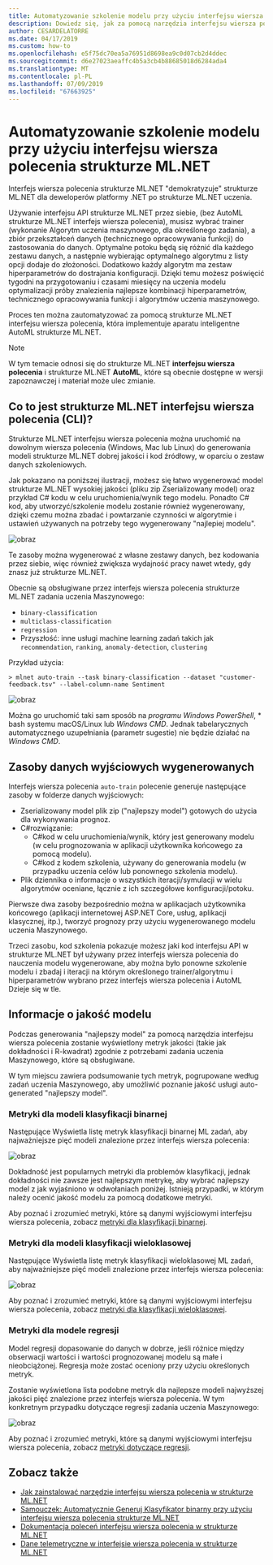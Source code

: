```yaml
---
title: Automatyzowanie szkolenie modelu przy użyciu interfejsu wiersza polecenia strukturze ML.NET
description: Dowiedz się, jak za pomocą narzędzia interfejsu wiersza polecenia w strukturze ML.NET automatycznie szkolenie najlepszy model z wiersza polecenia.
author: CESARDELATORRE
ms.date: 04/17/2019
ms.custom: how-to
ms.openlocfilehash: e5f75dc70ea5a76951d8698ea9c0d07cb2d4ddec
ms.sourcegitcommit: d6e27023aeaffc4b5a3cb4b88685018d6284ada4
ms.translationtype: MT
ms.contentlocale: pl-PL
ms.lasthandoff: 07/09/2019
ms.locfileid: "67663925"
---
```

# <a name="automate-model-training-with-the-mlnet-cli"></a>Automatyzowanie szkolenie modelu przy użyciu interfejsu wiersza polecenia strukturze ML.NET

Interfejs wiersza polecenia strukturze ML.NET "demokratyzuje" strukturze ML.NET dla deweloperów platformy .NET po strukturze ML.NET uczenia.

Używanie interfejsu API strukturze ML.NET przez siebie, (bez AutoML strukturze ML.NET interfejs wiersza polecenia), musisz wybrać trainer (wykonanie Algorytm uczenia maszynowego, dla określonego zadania), a zbiór przekształceń danych (technicznego opracowywania funkcji) do zastosowania do danych. Optymalne potoku będą się różnić dla każdego zestawu danych, a następnie wybierając optymalnego algorytmu z listy opcji dodaje do złożoności. Dodatkowo każdy algorytm ma zestaw hiperparametrów do dostrajania konfiguracji. Dzięki temu możesz poświęcić tygodni na przygotowaniu i czasami miesięcy na uczenia modelu optymalizacji próby znalezienia najlepsze kombinacji hiperparametrów, technicznego opracowywania funkcji i algorytmów uczenia maszynowego.

Proces ten można zautomatyzować za pomocą strukturze ML.NET interfejsu wiersza polecenia, która implementuje aparatu inteligentne AutoML strukturze ML.NET.

> [!NOTE]
> W tym temacie odnosi się do strukturze ML.NET **interfejsu wiersza polecenia** i strukturze ML.NET **AutoML**, które są obecnie dostępne w wersji zapoznawczej i materiał może ulec zmianie.

## <a name="what-is-the-mlnet-command-line-interface-cli"></a>Co to jest strukturze ML.NET interfejsu wiersza polecenia (CLI)?

Strukturze ML.NET interfejsu wiersza polecenia można uruchomić na dowolnym wiersza polecenia (Windows, Mac lub Linux) do generowania modeli strukturze ML.NET dobrej jakości i kod źródłowy, w oparciu o zestaw danych szkoleniowych.

Jak pokazano na poniższej ilustracji, możesz się łatwo wygenerować model strukturze ML.NET wysokiej jakości (pliku zip Zserializowany model) oraz przykład C# kodu w celu uruchomienia/wynik tego modelu. Ponadto C# kod, aby utworzyć/szkolenie modelu zostanie również wygenerowany, dzięki czemu można zbadać i powtarzanie czynności w algorytmie i ustawień używanych na potrzeby tego wygenerowany "najlepiej modelu".

![obraz](media/automate-training-with-cli/cli-high-level-process.png "aparatu AutoML pracującym w strukturze ML.NET interfejsu wiersza polecenia")

Te zasoby można wygenerować z własne zestawy danych, bez kodowania przez siebie, więc również zwiększa wydajność pracy nawet wtedy, gdy znasz już strukturze ML.NET.

Obecnie są obsługiwane przez interfejs wiersza polecenia strukturze ML.NET zadania uczenia Maszynowego:

- `binary-classification`
- `multiclass-classification`
- `regression`
- Przyszłość: inne usługi machine learning zadań takich jak `recommendation`, `ranking`, `anomaly-detection`, `clustering`

Przykład użycia:

```console
> mlnet auto-train --task binary-classification --dataset "customer-feedback.tsv" --label-column-name Sentiment
```

![obraz](media/automate-training-with-cli/cli-model-generation.gif)

Można go uruchomić taki sam sposób na *programu Windows PowerShell*, * bash systemu macOS/Linux lub *Windows CMD*. Jednak tabelarycznych automatycznego uzupełniania (parametr sugestie) nie będzie działać na *Windows CMD*.

## <a name="output-assets-generated"></a>Zasoby danych wyjściowych wygenerowanych

Interfejs wiersza polecenia `auto-train` polecenie generuje następujące zasoby w folderze danych wyjściowych:

- Zserializowany model plik zip ("najlepszy model") gotowych do użycia dla wykonywania prognoz.
- C#rozwiązanie:
  - C#kod w celu uruchomienia/wynik, który jest generowany modelu (w celu prognozowania w aplikacji użytkownika końcowego za pomocą modelu).
  - C#kod z kodem szkolenia, używany do generowania modelu (w przypadku uczenia celów lub ponownego szkolenia modelu).
- Plik dziennika o informacje o wszystkich iteracji/symulacji w wielu algorytmów oceniane, łącznie z ich szczegółowe konfiguracji/potoku.

Pierwsze dwa zasoby bezpośrednio można w aplikacjach użytkownika końcowego (aplikacji internetowej ASP.NET Core, usług, aplikacji klasycznej, itp.), tworzyć prognozy przy użyciu wygenerowanego modelu uczenia Maszynowego.

Trzeci zasobu, kod szkolenia pokazuje możesz jaki kod interfejsu API w strukturze ML.NET był używany przez interfejs wiersza polecenia do nauczenia modelu wygenerowane, aby można było ponowne szkolenie modelu i zbadaj i iteracji na którym określonego trainer/algorytmu i hiperparametrów wybrano przez interfejs wiersza polecenia i AutoML Dzieje się w tle.

## <a name="understanding-the-quality-of-the-model"></a>Informacje o jakość modelu

Podczas generowania "najlepszy model" za pomocą narzędzia interfejsu wiersza polecenia zostanie wyświetlony metryk jakości (takie jak dokładności i R-kwadrat) zgodnie z potrzebami zadania uczenia Maszynowego, które są obsługiwane.

W tym miejscu zawiera podsumowanie tych metryk, pogrupowane według zadań uczenia Maszynowego, aby umożliwić poznanie jakość usługi auto-generated "najlepszy model".

### <a name="metrics-for-binary-classification-models"></a>Metryki dla modeli klasyfikacji binarnej

Następujące Wyświetla listę metryk klasyfikacji binarnej ML zadań, aby najważniejsze pięć modeli znalezione przez interfejs wiersza polecenia:

![obraz](media/automate-training-with-cli/cli-binary-classification-metrics.png)

Dokładność jest popularnych metryki dla problemów klasyfikacji, jednak dokładności nie zawsze jest najlepszym metrykę, aby wybrać najlepszy model z jak wyjaśniono w odwołaniach poniżej. Istnieją przypadki, w którym należy ocenić jakość modelu za pomocą dodatkowe metryki.

Aby poznać i zrozumieć metryki, które są danymi wyjściowymi interfejsu wiersza polecenia, zobacz [metryki dla klasyfikacji binarnej](resources/metrics.md#metrics-for-binary-classification).

### <a name="metrics-for-multi-class-classification-models"></a>Metryki dla modeli klasyfikacji wieloklasowej

Następujące Wyświetla listę metryk klasyfikacji wieloklasowej ML zadań, aby najważniejsze pięć modeli znalezione przez interfejs wiersza polecenia:

![obraz](media/automate-training-with-cli/cli-multiclass-classification-metrics.png)

Aby poznać i zrozumieć metryki, które są danymi wyjściowymi interfejsu wiersza polecenia, zobacz [metryki dla klasyfikacji wieloklasowej](resources/metrics.md#metrics-for-multi-class-classification).

### <a name="metrics-for-regression-models"></a>Metryki dla modele regresji

Model regresji dopasowanie do danych w dobrze, jeśli różnice między obserwacji wartości i wartości prognozowanej modelu są małe i nieobciążonej. Regresja może zostać oceniony przy użyciu określonych metryk.

Zostanie wyświetlona lista podobne metryk dla najlepsze modeli najwyższej jakości pięć znalezione przez interfejs wiersza polecenia. W tym konkretnym przypadku dotyczące regresji zadania uczenia Maszynowego:

![obraz](media/automate-training-with-cli/cli-regression-metrics.png)

Aby poznać i zrozumieć metryki, które są danymi wyjściowymi interfejsu wiersza polecenia, zobacz [metryki dotyczące regresji](resources/metrics.md#metrics-for-regression).

## <a name="see-also"></a>Zobacz także

- [Jak zainstalować narzędzie interfejsu wiersza polecenia w strukturze ML.NET](how-to-guides/install-ml-net-cli.md)
- [Samouczek: Automatycznie Generuj Klasyfikator binarny przy użyciu interfejsu wiersza polecenia strukturze ML.NET](tutorials/mlnet-cli.md)
- [Dokumentacja poleceń interfejsu wiersza polecenia w strukturze ML.NET](reference/ml-net-cli-reference.md)
- [Dane telemetryczne w interfejsie wiersza polecenia w strukturze ML.NET](resources/ml-net-cli-telemetry.md)
